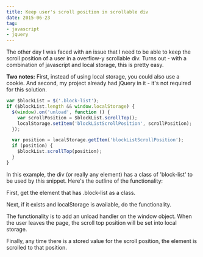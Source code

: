 ```yaml
---
title: Keep user's scroll position in scrollable div
date: 2015-06-23
tag:
- javascript
- jquery
---
```

The other day I was faced with an issue that I need to be able to keep the scroll position of a user in a overflow-y scrollable div.  Turns out - with a combination of javascript and local storage, this is pretty easy.

<!--more-->

**Two notes:** First, instead of using local storage, you could also use a cookie.  And second, my project already had jQuery in it - it's not required for this solution.

```javascript
var $blockList = $('.block-list');
if ($blockList.length && window.localStorage) {
  $(window).on('unload', function () {
    var scrollPosition = $blockList.scrollTop();
    localStorage.setItem('blockListScrollPosition', scrollPosition);
  });

  var position = localStorage.getItem('blockListScrollPosition');
  if (position) {
    $blockList.scrollTop(position);
  }
}
```

In this example, the div (or really any element) has a class of 'block-list' to be used by this snippet.  Here's the outline of the functionality:

First, get the element that has .block-list as a class.

Next, if it exists and localStorage is available, do the functionality.

The functionality is to add an unload handler on the window object.  When the user leaves the page, the scroll top position will be set into local storage.

Finally, any time there is a stored value for the scroll position, the element is scrolled to that position.
